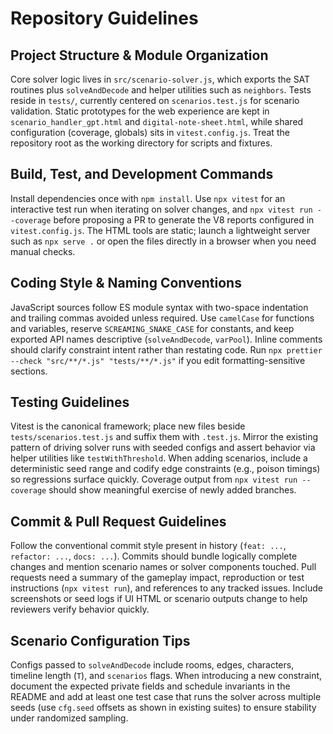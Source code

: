 # Repository Guidelines

## Project Structure & Module Organization
Core solver logic lives in `src/scenario-solver.js`, which exports the SAT routines plus `solveAndDecode` and helper utilities such as `neighbors`. Tests reside in `tests/`, currently centered on `scenarios.test.js` for scenario validation. Static prototypes for the web experience are kept in `scenario_handler_gpt.html` and `digital-note-sheet.html`, while shared configuration (coverage, globals) sits in `vitest.config.js`. Treat the repository root as the working directory for scripts and fixtures.

## Build, Test, and Development Commands
Install dependencies once with `npm install`. Use `npx vitest` for an interactive test run when iterating on solver changes, and `npx vitest run --coverage` before proposing a PR to generate the V8 reports configured in `vitest.config.js`. The HTML tools are static; launch a lightweight server such as `npx serve .` or open the files directly in a browser when you need manual checks.

## Coding Style & Naming Conventions
JavaScript sources follow ES module syntax with two-space indentation and trailing commas avoided unless required. Use `camelCase` for functions and variables, reserve `SCREAMING_SNAKE_CASE` for constants, and keep exported API names descriptive (`solveAndDecode`, `varPool`). Inline comments should clarify constraint intent rather than restating code. Run `npx prettier --check "src/**/*.js" "tests/**/*.js"` if you edit formatting-sensitive sections.

## Testing Guidelines
Vitest is the canonical framework; place new files beside `tests/scenarios.test.js` and suffix them with `.test.js`. Mirror the existing pattern of driving solver runs with seeded configs and assert behavior via helper utilities like `testWithThreshold`. When adding scenarios, include a deterministic seed range and codify edge constraints (e.g., poison timings) so regressions surface quickly. Coverage output from `npx vitest run --coverage` should show meaningful exercise of newly added branches.

## Commit & Pull Request Guidelines
Follow the conventional commit style present in history (`feat: ...`, `refactor: ...`, `docs: ...`). Commits should bundle logically complete changes and mention scenario names or solver components touched. Pull requests need a summary of the gameplay impact, reproduction or test instructions (`npx vitest run`), and references to any tracked issues. Include screenshots or seed logs if UI HTML or scenario outputs change to help reviewers verify behavior quickly.

## Scenario Configuration Tips
Configs passed to `solveAndDecode` include rooms, edges, characters, timeline length (`T`), and `scenarios` flags. When introducing a new constraint, document the expected private fields and schedule invariants in the README and add at least one test case that runs the solver across multiple seeds (use `cfg.seed` offsets as shown in existing suites) to ensure stability under randomized sampling.

